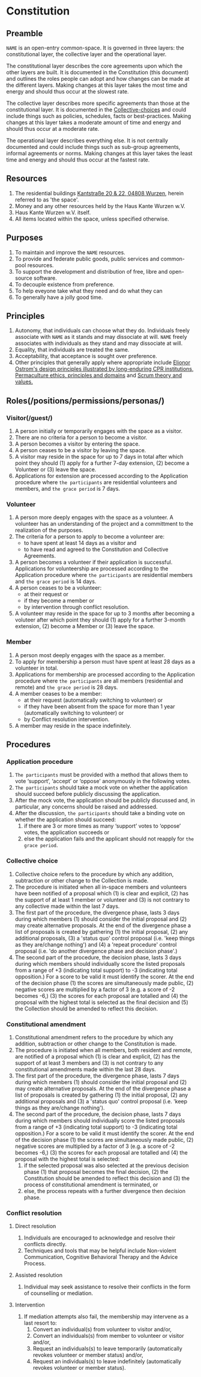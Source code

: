 # Constitution

## Preamble <!-- LAST -->
`NAME` is an open-entry common-space. It is governed in three layers: the constitutional layer, the collective layer and the operational layer. 

The constitutional layer describes the core agreements upon which the other layers are built. It is documented in the Constitution (this document) and outlines the roles people can adopt and how changes can be made at the different layers. Making changes at this layer takes the most time and energy and should thus occur at the slowest rate. 

The collective layer describes more specific agreements than those at the constitutional layer. It is documented in the [Collective-choices](url.here) and could include things such as policies, schedules, facts or best-practices. Making changes at this layer takes a moderate amount of time and energy and should thus occur at a moderate rate.

The operational layer describes everything else. It is not centrally documented and could include things such as sub-group agreements, informal agreements or norms. Making changes at this layer takes the least time and energy and should thus occur at the fastest rate.

## Resources
1. The residential buildings [Kantstraße 20 & 22, 04808 Wurzen](https://www.openstreetmap.org/?mlat=51.36705&mlon=12.74081#map=19/51.36705/12.74081), herein referred to as 'the space'. <!-- The space is legally held by [Haus Kante Wurzen w.V.](https://yunity.atlassian.net/wiki/pages/viewpage.action?pageId=89144524) (wirtschaftlicher Verein) which is registered with Landesdirektion Sachsen. -->
1. Money and any other resources held by the Haus Kante Wurzen w.V.
1. Haus Kante Wurzen w.V. itself.
1. All items located within the space, unless specified otherwise.

## Purposes <!-- LAST -->
1. To maintain and improve the `NAME` resources.
1. To provide and federate public goods, public services and common-pool resources.
1. To support the development and distribution of free, libre and open-source software.
1. To decouple existence from preference.
1. To help eveyone take what they need and do what they can
1. To generally have a jolly good time.

## Principles <!-- LAST -->
1. Autonomy, that individuals can choose what they do. Individuals freely associate with `NAME` as it stands and may dissociate at will. `NAME` freely associates with individuals as they stand and may dissociate at will.
1. Equality, that individuals are treated the same.
1. Acceptability, that acceptance is sought over preference.
1. Other principles that generally apply where appropriate include [Elionor Ostrom's design principles illustrated by long-enduring CPR institutions,](https://github.com/DougInAMug/projects/blob/master/xOstromPrinciples.md) [Permaculture ethics, principles and domains](http://www.holmgren.com.au/downloads/Essence_of_Pc_EN.pdf) and [Scrum theory and values.](http://www.scrumguides.org/scrum-guide.html)
	
## Roles(/positions/permissions/personas/)
### Visitor(/guest/) <!-- May be better to entirely shift Visitor to operational level... -->
1. A person initially or temporarily engages with the space as a visitor.
1. There are no criteria for a person to become a visitor.
1. A person becomes a visitor by entering the space.
1. A person ceases to be a visitor by leaving the space.
1. A visitor may reside in the space for up to 7 days in total after which point they should (1) apply for a further 7-day extension, (2) become a Volunteer or (3) leave the space.
1. Applications for extension are processed according to the Application procedure where `the participants` are residential volunteers and members, and `the grace period` is 7 days.
	
### Volunteer
1. A person more deeply engages with the space as a volunteer. A volunteer has an understanding of the project and a committment to the realization of the purposes.
1. The criteria for a person to apply to become a volunteer are:
	* to have spent at least 14 days as a visitor and
	* to have read and agreed to the Constitution and Collective Agreements.
1. A person becomes a volunteer if their application is successful. Applications for volunteership are processed according to the Application procedure where `the participants` are residential members and `the grace period` is 14 days.
1. A person ceases to be a volunteer:
	* at their request or
	* if they become a member or
	* by intervention through conflict resolution.
1. A volunteer may reside in the space for up to 3 months after becoming a voluteer after which point they should (1) apply for a further 3-month extension, (2) become a Member or (3) leave the space.

### Member
1. A person most deeply engages with the space as a member.
1. To apply for membership a person must have spent at least 28 days as a volunteer in total.
1. Applications for membership are processed according to the Application procedure where `the participants` are all members (residential and remote) and `the grace period` is 28 days.
1. A member ceases to be a member:
	* at their request (automatically switching to volunteer) or
	* if they have been absent from the space for more than 1 year (automatically switching to volunteer) or
	* by Conflict resolution intervention.
1. A member may reside in the space indefinitely.

## Procedures
### Application procedure
1. `The participants` must be provided with a method that allows them to vote ‘support’, ‘accept’ or ‘oppose' anonymously in the following votes. <!-- Anonymity is used to counteract [groupthink](https://en.wikipedia.org/wiki/Groupthink) and [peer pressure](https://en.wikipedia.org/wiki/Peer_pressure) which can deter people from expressing their honest opinion. -->
1. `The participants` should take a mock vote on whether the application should succeed before publicly discussing the application. <!-- A mock vote is used to encourage independent thought and counteract [anchoring](https://en.wikipedia.org/wiki/Anchoring) during the subsequent discussion. -->
1. After the mock vote, the application should be publicly discussed and, in particular, any concerns should be raised and addressed.
1. After the discussion, `the participants` should take a binding vote on whether the application should succeed:
	1. if there are 3 or more times as many ‘support’ votes to ‘oppose’ votes, the application succeeds or
	1. else the application fails and the applicant should not reapply for `the grace period`.

### Collective choice
1. Collective choice refers to the procedure by which any addition, subtraction or other change to the Collection is made.
1. The procedure is initiated when all in-space members and volunteers have been notified of a proposal which (1) is clear and explicit, (2) has the support of at least 1 member or volunteer and (3) is not contrary to any collective made within the last 7 days.
1. The first part of the procedure, the divergence phase, lasts 3 days during which members (1) should consider the initial proposal and (2) may create alternative proposals. At the end of the divergence phase a list of proposals is created by gathering (1) the initial proposal, (2) any additional proposals, (3) a 'status quo' control proposal (i.e. 'keep things as they are/change nothing') and (4) a 'repeat procedure' control proposal (i.e. 'do another divergence phase and decision phase'.)
1. The second part of the procedure, the decision phase, lasts 3 days during which members should individually score the listed proposals from a range of +3 (indicating total support) to -3 (indicating total opposition.) For a score to be valid it must identify the scorer. At the end of the decision phase (1) the scores are simultaneously made public, (2) negative scores are multiplied by a factor of 3 (e.g. a score of -2 becomes -6,) (3) the scores for each proposal are totalled and (4) the proposal with the highest total is selected as the final decision and (5) the Collection should be amended to reflect this decision.

### Constitutional amendment
1. Constitutional amendment refers to the procedure by which any addition, subtraction or other change to the Constitution is made.
1. The procedure is initiated when all members, both resident and remote, are notified of a proposal which (1) is clear and explicit, (2) has the support of at least 3 members and (3) is not contrary to any constitutional amendments made within the last 28 days.
1. The first part of the procedure, the divergence phase, lasts 7 days during which members (1) should consider the initial proposal and (2) may create alternative proposals. At the end of the divergence phase a list of proposals is created by gathering (1) the initial proposal, (2) any additional proposals and (3) a 'status quo' control proposal (i.e. 'keep things as they are/change nothing').
1. The second part of the procedure, the decision phase, lasts 7 days during which members should individually score the listed proposals from a range of +3 (indicating total support) to -3 (indicating total opposition.) For a score to be valid it must identify the scorer. At the end of the decision phase (1) the scores are simultaneously made public, (2) negative scores are multiplied by a factor of 3 (e.g. a score of -2 becomes -6,) (3) the scores for each proposal are totalled and (4) the proposal with the highest total is selected:
	1. if the selected proposal was also selected at the previous decision phase (1) that proposal becomes the final decision, (2) the Constitution should be amended to reflect this decision and (3) the process of constitutional amendment is terminated, or 
	1. else, the process repeats with a further divergence then decision phase.

### Conflict resolution
1. Direct resolution
	1. Individuals are encouraged to acknowledge and resolve their conflicts directly.
	1. Techniques and tools that may be helpful include Non-violent Communication, Cognitive Behavioral Therapy and the Advice Process.

1. Assisted resolution
	1. Individual may seek assistance to resolve their conflicts in the form of counselling or mediation. 

1. Intervention
	1. If mediation attempts also fail, the membership may intervene as a last resort to:
		1. Convert an individual(s) from volunteer to visitor and/or,
		1. Convert an individuals(s) from member to volunteer or visitor and/or,
		1. Request an individuals(s) to leave temporarily (automatically revokes volunteer or member status) and/or,
		1. Request an individuals(s) to leave indefinitely (automatically revokes volunteer or member status).
		
